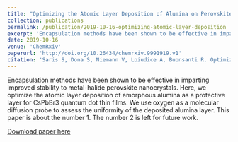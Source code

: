 ```yaml
---
title: "Optimizing the Atomic Layer Deposition of Alumina on Perovskite Nanocrystal Films by Using O2 as a Molecular Probe"
collection: publications
permalink: /publication/2019-10-16-optimizing-atomic-layer-deposition
excerpt: 'Encapsulation methods have been shown to be effective in imparting improved stability to metal-halide perovskite nanocrystals. Here, we optimize the atomic layer deposition of amorphous alumina as a protective layer for CsPbBr3 quantum dot thin films. We use oxygen as a molecular diffusion probe to assess the uniformity of the deposited alumina layer.'
date: 2019-10-16
venue: 'ChemRxiv'
paperurl: 'http://doi.org/10.26434/chemrxiv.9991919.v1'
citation: 'Saris S, Dona S, Niemann V, Loiudice A, Buonsanti R. Optimizing the Atomic Layer Deposition of Alumina on Perovskite Nanocrystal Films by Using O2 as a Molecular Probe. ChemRxiv; 2019. DOI: 10.26434/chemrxiv.9991919.v1.'
---
```

Encapsulation methods have been shown to be effective in imparting improved stability to metal-halide perovskite nanocrystals. Here, we optimize the atomic layer deposition of amorphous alumina as a protective layer for CsPbBr3 quantum dot thin films. We use oxygen as a molecular diffusion probe to assess the uniformity of the deposited alumina layer.
This paper is about the number 1. The number 2 is left for future work.

[Download paper here](https://github.com/valerieniemann/valerieniemann.github.io/raw/master/files/optimizing-atomic-layer-deposition.pdf)

